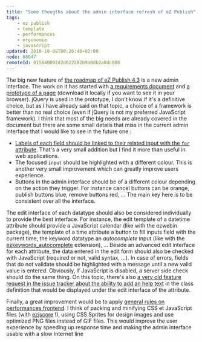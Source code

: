 ```yaml
---
title: "Some thougths about the admin interface refresh of eZ Publish"
tags:
    - ez publish
    - template
    - performances
    - ergonomie
    - javascript
updated: 2010-10-08T00:26:46+02:00
node: 68047
remoteId: 015840092d2d622282b9a0db2a0dc088
---
```


The big new feature of [the roadmap of eZ Publish 4.3](http://ez.no/ezpublish/roadmap) is a new admin interface. The work on it has started with [a requirements document](http://pubsvn.ez.no/nextgen/trunk/doc/specifications/trunk/admin_refresh/functional_requirements.txt) and [a prototype of a page](http://pubsvn.ez.no/nextgen/trunk/doc/specifications/trunk/admin_refresh/concepts/) (download it locally if you want to see it in your browser). jQuery is used in the prototype, I don't know if it's a definitive choice, but as I have already said on that topic, a choice of a framework is better than no real choice (even if jQuery is not my preferred JavaScript framework). I think that most of the big needs are already covered in the document but there are some small details that miss in the current admin interface that I would like to see in the future one :

* [Labels of each field should be linked to their related input with the <code>for</code>
 attribute](http://issues.ez.no/13503). That's a very small addition but I find it more than useful in web applications.
* The focused <code>input</code>
 should be highlighted with a different colour. This is another very small improvement which can greatly improve users experience.
* Buttons in the admin interface should be of a different colour depending on the action they trigger. For instance cancel buttons can be orange, publish buttons blue, remove buttons red, ... The main key here is to be consistent over all the interface.

The edit interface of each datatype should also be considered individually to provide the best interface. For instance, the edit template of a datetime attribute should provide a JavaScript calendar (like with the ezwebin package), the template of a time attribute a button to fill inputs field with the current time, the keyword datatype an *autocomplete* input (like with the [ezkeywords_autocomplete](http://projects.ez.no/ezkeyword_autocomplete) extension), ... Beside an advanced edit interface for each attribute, the data entered in the edit form should also be checked with JavaScript (required or not, valid syntax, ...). In case of errors, fields that do not validate should be highlighted with a message until a new valid value is entered. Obviously, if JavaScript is disabled, a server side check should do the same thing. On this topic, there's also [a very old feature request in the issue tracker about the ability to add an help text](http://issues.ez.no/1895) in the class definition that would be displayed under the edit interface of the attribute.


Finally, a great improvement would be to apply [general rules on performances frontend](/post/livre-high-performances-web-sites). I think of packing and minifying CSS et JavaScript files (with [ezjscore](http://projects.ez.no/ezjscore) !), using CSS Sprites for design images and use optimized PNG files instead of GIF files. This would improve the user experience by speeding up response time and making the admin interface usable with a slow Internet line

